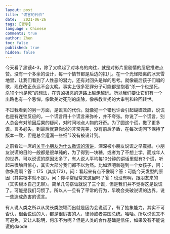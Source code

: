 ```yaml
---
layout: post
title: "谎言的代价"
date:   2021-06-26
tags: [哲学]
language : Chinese
comments: true
author: Zhen
toc: false
published: true
hidden: false
---
```

今天看了黑镜4-3，除了又唤起了对冰岛的向往，就是对影片里剧情的层层推进点赞。没有一个多余的设计，每一个情节都是后边的扣儿。在一个光怪陆离的冰天雪地里，让我们看到了人性恶的潜力，还有对回头是岸的思考。就像最后孩子们唱的歌，现在改正永远不会太晚。事实上很多犯罪分子可能都是抱着“杀一个也是死，杀10个也是死”的想法，在穷凶极恶的道路上越走越远。所以我们要让它们有一个出路也有一个忌惮，像欧美对死刑的废除，像宗教宣扬的大审判和轮回转世。

不过我看到的另一方面，是谎言的代价。就像犯一个错也许会引起蝴蝶效应，说谎也是有连锁反应的。一个谎言用十个谎言来弥补，并不夸张。你说了一个谎言，别人总会有对前因后果的疑问，对时间地点人物的好奇。为了圆这个谎，撒了更多谎。言多必失。到最后就算你说的非常完美，没有前后矛盾，在每次询问下保持了版本一致，但是总会遗漏一些细节没有被设计到。

之前看过一席的[关于小朋友为什么撒谎的演讲](https://youtu.be/mWKinAWAYLE)，深深被小朋友说谎之早震撼。小朋友说谎的目的一般都是很单纯的，为了得到一块糖，或者为了不想上学。而成年人的世界，可以说谎的原因太多了，有人说人平均每10分钟的讲话里就有3个谎，听起来很触目惊心，其实大部分我们都不以为然。比如酒吧新碰到一个女孩子，问：你多高啊？答：175（其实173）。问：看起来有点不像啊？答：可能今天发型的原因（其实根本就不是）。问：你平常经常来这里吗？答：也没有啊，跟朋友来的（其实根本自己无聊）。简单几句搭讪就说了三个谎，但是我们并不觉得这是说谎了。可能是我们习惯了。所以人一旦有了平常的行为，早晚会突破说谎的边界，说一些造成危害的谎言。

有人说人类之所以从灵长类脱颖而出就是因为会说谎了，有了抽象能力。其实不可否认，很会说谎的人，都是很厉害的人，律师或者美国总统。哈哈。所以说谎又不可避免，又让人聪明，何乐不为呢？但是人类的合作基础是信任，如果没有不能说谎的daode
<!--stackedit_data:
eyJoaXN0b3J5IjpbLTEwNDE4NTg0NTAsMTUzNjY2Mjg4NV19
-->